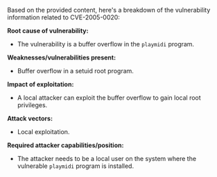 Based on the provided content, here's a breakdown of the vulnerability information related to CVE-2005-0020:

**Root cause of vulnerability:**
- The vulnerability is a buffer overflow in the `playmidi` program.

**Weaknesses/vulnerabilities present:**
- Buffer overflow in a setuid root program.

**Impact of exploitation:**
- A local attacker can exploit the buffer overflow to gain local root privileges.

**Attack vectors:**
- Local exploitation.

**Required attacker capabilities/position:**
- The attacker needs to be a local user on the system where the vulnerable `playmidi` program is installed.